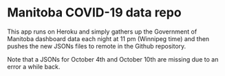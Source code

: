 # Manitoba COVID-19 data repo
This app runs on Heroku and simply gathers up the Government of Manitoba dashboard data each night at 11 pm (Winnipeg time) and then pushes the new JSONs files to remote in the Github repository.

Note that a JSONs for October 4th and October 10th are missing due to an error a while back.
